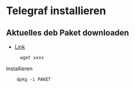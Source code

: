 # Telegraf installieren

## Aktuelles deb Paket downloaden

+ [Link](https://github.com/influxdata/telegraf/releases)

        wget xxxx

Installieren

        dpkg -i PAKET
